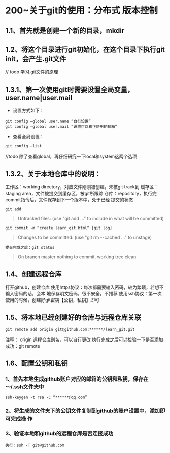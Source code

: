 # 200~关于git的使用：分布式 版本控制
## 1.1、首先就是创建一个新的目录，mkdir
## 1.2、将这个目录进行git初始化，在这个目录下执行git init，会产生.git文件
// todo 学习.git文件的原理
## 1.3.1、第一次使用git时需要设置全局变量，user.name|user.mail
- 设置方式如下：
```
git config —global user.name “自行设置”
git config —global user.mail “设置可以真正使用的邮箱”
```
- 查看全局设置：
```
git config —list
```
//todo 除了查看global，再仔细研究一下local和system这两个选项
## 1.3.2、关于本地仓库中的说明：
工作区：working directory，对应文件刚刚被创建，未被git track到
缓存区：staging area，文件被提交到缓存区，被git所跟踪
仓库：repository，执行完commit指令后，文件保存到下一个版本中，处于已经 提交的状态
```
git add
```
>Untracked files:
>(use "git add <file>..." to include in what will be committed)
```
git commit -m “create learn_git.html” [git log]
```
>Changes to be committed:
>(use "git rm --cached <file>..." to unstage)
```
提交完成之后：git status
```
>On branch master
>nothing to commit, working tree clean
## 1.4、创建远程仓库
打开github，创建仓库
使用https协议：每次都需要输入密码，较为繁琐，若想不输入密码的话，会本 地保存明文密码，很不安全，不推荐
使用ssh协议：第一次使用的时候，创建好git密钥【公钥，私钥】即可
## 1.5、将本地已经创建好的仓库与远程仓库关联
```
git remote add origin git@github.com:******/learn_git.git
```
注释： origin 远程仓库别名，可以自行更改
执行完成之后可以检验一下是否添加成功：git remote
## 1.6、配置公钥和私钥
### 1、首先本地生成github账户对应的邮箱的公钥和私钥，保存在～/.ssh文件夹中
```
ssh-keygen -t rsa -C “******@qq.com”
```
### 2、将生成的文件夹下的公钥文件复制到github的账户设置中，添加即可完成操 作
### 3、验证本地和github的远程仓库是否连接成功
```
执行：ssh -T git@github.com
```
